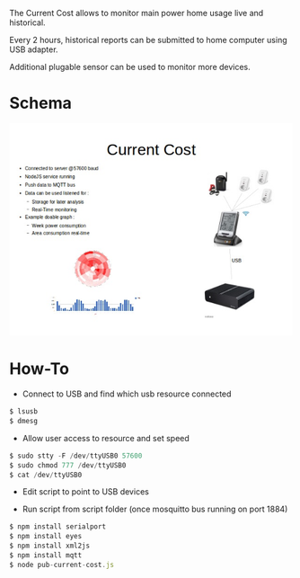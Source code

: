 
The Current Cost allows to monitor main power home usage live and historical.

Every 2 hours, historical reports can be submitted to home computer using USB adapter.

Additional plugable sensor can be used to monitor more devices.

Schema
======

![Schema](res/Schema.jpg?raw=true "Schema overview")

How-To
======

* Connect to USB and find which usb resource connected

```js
$ lsusb
$ dmesg
```

* Allow user access to resource and set speed

```js
$ sudo stty -F /dev/ttyUSB0 57600
$ sudo chmod 777 /dev/ttyUSB0
$ cat /dev/ttyUSB0
```

* Edit script to point to USB devices

* Run script from script folder (once mosquitto bus running on port 1884)

```js
$ npm install serialport
$ npm install eyes
$ npm install xml2js
$ npm install mqtt
$ node pub-current-cost.js
```
